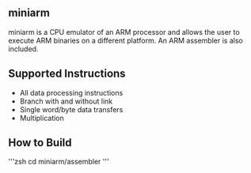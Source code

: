 ## miniarm

miniarm is a CPU emulator of an ARM processor and allows the user to execute ARM binaries on a different platform. An ARM assembler is also included.  

## Supported Instructions
- All data processing instructions
- Branch with and without link
- Single word/byte data transfers
- Multiplication 

## How to Build

'''zsh
cd miniarm/assembler
'''


